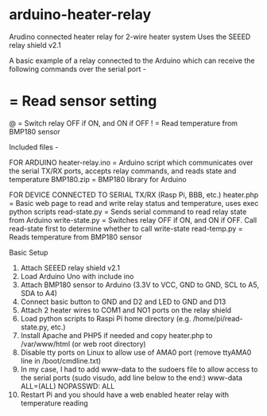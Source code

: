 # arduino-heater-relay
Arudino connected heater relay for 2-wire heater system
Uses the SEEED relay shield v2.1

A basic example of a relay connected to the Arduino which can receive the following commands over the serial port - 

# = Read sensor setting
@ = Switch relay OFF if ON, and ON if OFF
! = Read temperature from BMP180 sensor

Included files - 

FOR ARDUINO
heater-relay.ino = Arduino script which communicates over the serial TX/RX ports, accepts relay commands, and reads state and temperature
BMP180.zip = BMP180 library for Arduino

FOR DEVICE CONNECTED TO SERIAL TX/RX (Rasp Pi, BBB, etc.)
heater.php = Basic web page to read and write relay status and temperature, uses exec python scripts
read-state.py = Sends serial command to read relay state from Arduino
write-state.py = Switches relay OFF if ON, and ON if OFF.  Call read-state first to determine whether to call write-state
read-temp.py = Reads temperature from BMP180 sensor


Basic Setup
1. Attach SEEED relay shield v2.1
2. Load Arduino Uno with include ino
3. Attach BMP180 sensor to Arduino (3.3V to VCC, GND to GND, SCL to A5, SDA to A4)
4. Connect basic button to GND and D2 and LED to GND and D13
5. Attach 2 heater wires to COM1 and NO1 ports on the relay shield
6. Load python scripts to Raspi Pi home directory (e.g. /home/pi/read-state.py, etc.)
7. Install Apache and PHP5 if needed and copy heater.php to /var/www/html (or web root directory)
8. Disable tty ports on Linux to allow use of AMA0 port (remove ttyAMA0 line in /boot/cmdline.txt)
9. In my case, I had to add www-data to the sudoers file to allow access to the serial ports (sudo visudo, add line below to the end:)
www-data ALL=(ALL) NOPASSWD: ALL
10. Restart Pi and you should have a web enabled heater relay with temperature reading